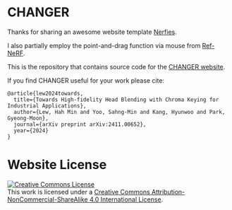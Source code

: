# CHANGER
Thanks for sharing an awesome website template [Nerfies](https://nerfies.github.io).

I also partially employ the point-and-drag function via mouse from [Ref-NeRF](https://dorverbin.github.io/refnerf/).

This is the repository that contains source code for the [CHANGER website](https://hahminlew.github.io/changer/).

If you find CHANGER useful for your work please cite:
```
@article{lew2024towards,
  title={Towards High-fidelity Head Blending with Chroma Keying for Industrial Applications},
  author={Lew, Hah Min and Yoo, Sahng-Min and Kang, Hyunwoo and Park, Gyeong-Moon},
  journal={arXiv preprint arXiv:2411.00652},
  year={2024}
}
```

# Website License
<a rel="license" href="https://creativecommons.org/licenses/by-nc-sa/4.0/"><img alt="Creative Commons License" style="border-width:0" src="https://licensebuttons.net/l/by-nc-sa/4.0/88x31.png" /></a><br />This work is licensed under a <a rel="license" href="http://creativecommons.org/licenses/by-nc-sa/4.0/">Creative Commons Attribution-NonCommercial-ShareAlike 4.0 International License</a>.
